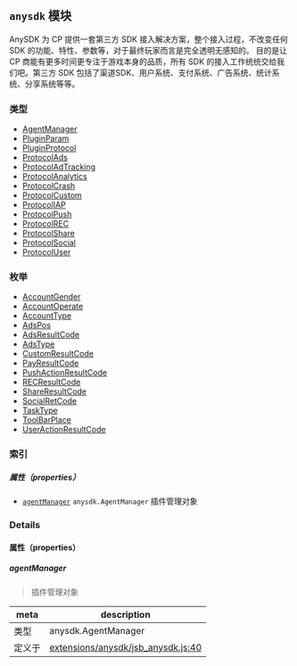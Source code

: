 
## `anysdk` 模块






AnySDK 为 CP 提供一套第三方 SDK 接入解决方案，整个接入过程，不改变任何 SDK 的功能、特性、参数等，对于最终玩家而言是完全透明无感知的。
目的是让 CP 商能有更多时间更专注于游戏本身的品质，所有 SDK 的接入工作统统交给我们吧。第三方 SDK 包括了渠道SDK、用户系统、支付系统、广告系统、统计系统、分享系统等等。


### 类型

  - [AgentManager](../classes/AgentManager.md)
  - [PluginParam](../classes/PluginParam.md)
  - [PluginProtocol](../classes/PluginProtocol.md)
  - [ProtocolAds](../classes/ProtocolAds.md)
  - [ProtocolAdTracking](../classes/ProtocolAdTracking.md)
  - [ProtocolAnalytics](../classes/ProtocolAnalytics.md)
  - [ProtocolCrash](../classes/ProtocolCrash.md)
  - [ProtocolCustom](../classes/ProtocolCustom.md)
  - [ProtocolIAP](../classes/ProtocolIAP.md)
  - [ProtocolPush](../classes/ProtocolPush.md)
  - [ProtocolREC](../classes/ProtocolREC.md)
  - [ProtocolShare](../classes/ProtocolShare.md)
  - [ProtocolSocial](../classes/ProtocolSocial.md)
  - [ProtocolUser](../classes/ProtocolUser.md)

### 枚举

  - [AccountGender](../enums/AccountGender.md)
  - [AccountOperate](../enums/AccountOperate.md)
  - [AccountType](../enums/AccountType.md)
  - [AdsPos](../enums/AdsPos.md)
  - [AdsResultCode](../enums/AdsResultCode.md)
  - [AdsType](../enums/AdsType.md)
  - [CustomResultCode](../enums/CustomResultCode.md)
  - [PayResultCode](../enums/PayResultCode.md)
  - [PushActionResultCode](../enums/PushActionResultCode.md)
  - [RECResultCode](../enums/RECResultCode.md)
  - [ShareResultCode](../enums/ShareResultCode.md)
  - [SocialRetCode](../enums/SocialRetCode.md)
  - [TaskType](../enums/TaskType.md)
  - [ToolBarPlace](../enums/ToolBarPlace.md)
  - [UserActionResultCode](../enums/UserActionResultCode.md)


### 索引

##### 属性（properties）

  - [`agentManager`](#agentmanager) `anysdk.AgentManager` 插件管理对象





### Details


#### 属性（properties）


##### agentManager

> 插件管理对象

| meta | description |
|------|-------------|
| 类型 | anysdk.AgentManager |
| 定义于 | [extensions/anysdk/jsb_anysdk.js:40](https://github.com/cocos-creator/engine/blob/b4415d3f111db35eb92e588d63bcb560003ea469/extensions/anysdk/jsb_anysdk.js#L40) |






